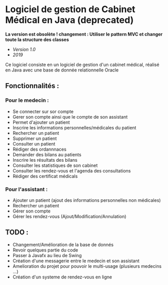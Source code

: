 # Logiciel de gestion de Cabinet Médical en Java (deprecated)

**La version est obsolète ! changement : Utiliser le pattern MVC et changer toute la structure des classes**

- *Version 1.0*
- *2019*

Ce logiciel consiste en un logiciel de gestion d'un cabinet médical, réalisé en Java avec une base de donnée relationnelle Oracle

## Fonctionnalités :

### Pour le medecin :
- Se connecter sur sor compte
- Gerer son compte ainsi que le compte de son assistant
- Permet d'ajouter un patient
- Inscrire les informations personnelles/médicales du patient
- Rechercher un patient
- Supprimer un patient
- Consulter un patient
- Rédiger des ordannnaces
- Demander des bilans au patients
- Inscrire les résultats des bilans
- Consulter les statistiques de son cabinet
- Consulter les rendez-vous et l'agenda des consultations
- Rédiger des certificat médicals

### Pour l'assistant :
- Ajouter un patient (ajout des informations personnelles non médicales)
- Rechercher un patient
- Gérer son compte
- Gérer les rendez-vous (Ajout/Modification/Annulation)

## TODO :
- Changement/Amélioration de la base de donnés
- Revoir quelques partie du code
- Passer à Javafx au lieu de Swing
- Création d'une messagerie entre le medecin et son assistant
- Amelioration du projet pour pouvoir le multi-usage (plusieurs medecins ...)
- Création d'un systeme de rendez-vous en ligne
